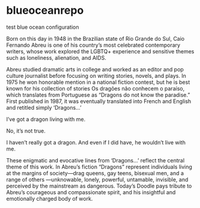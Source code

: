 # blueoceanrepo

test blue ocean configuration

Born on this day in 1948 in the Brazilian state of Rio Grande do Sul, Caio Fernando Abreu is one of his country’s most celebrated contemporary writers, whose work explored the LGBTQ+ experience and sensitive themes such as loneliness, alienation, and AIDS.

Abreu studied dramatic arts in college and worked as an editor and pop culture journalist before focusing on writing stories, novels, and plays. In 1975 he won honorable mention in a national fiction contest, but he is best known for his collection of stories Os dragões não conhecem o paraíso, which translates from Portuguese as “Dragons do not know the paradise.” First published in 1987, it was eventually translated into French and English and retitled simply ‘Dragons...’

I’ve got a dragon living with me.

No, it’s not true.

I haven’t really got a dragon. And even if I did have, he wouldn’t live with me.

These enigmatic and evocative lines from ‘Dragons…’ reflect the central theme of this work. In Abreu’s fiction “Dragons” represent individuals living at the margins of society—drag queens, gay teens, bisexual men, and a range of others —unknowable, lonely, powerful, untamable, invisible, and perceived by the mainstream as dangerous. Today’s Doodle pays tribute to Abreu’s courageous and compassionate spirit, and his insightful and emotionally charged body of work.
